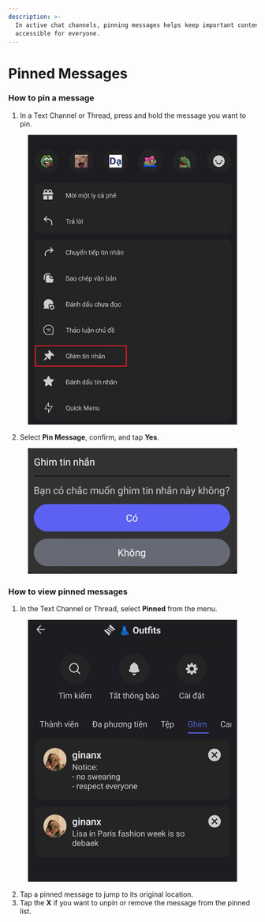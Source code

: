 ```yaml
---
description: >-
  In active chat channels, pinning messages helps keep important content easily
  accessible for everyone.
---
```


# Pinned Messages

### **How to pin a message**

1. In a Text Channel or Thread, press and hold the message you want to pin.

<figure><img src="../../../../../../.gitbook/assets/image (93).png" alt=""><figcaption></figcaption></figure>

2. Select **Pin Message**, confirm, and tap **Yes**.

<figure><img src="../../../../../../.gitbook/assets/image (94).png" alt=""><figcaption></figcaption></figure>

### **How to view pinned messages**

1. In the Text Channel or Thread, select **Pinned** from the menu.

<figure><img src="../../../../../../.gitbook/assets/image (95).png" alt=""><figcaption></figcaption></figure>

2. Tap a pinned message to jump to its original location.
3. Tap the **X** if you want to unpin or remove the message from the pinned list.
